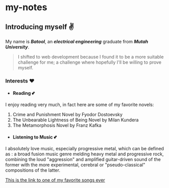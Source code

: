 # my-notes
## Introducing myself ✌
My name is ***Batool***, an ***electrical engineering*** graduate from ***Mutah University***.
> I shifted to web development because I found it to be a more suitable challenge for me; a challenge where hopefully I'll be willing to prove myself.

### Interests ❤
- #### Reading 💕
I enjoy reading very much, in fact here are some of my favorite novels: 
1. Crime and Punishment Novel by Fyodor Dostoevsky
2. The Unbearable Lightness of Being Novel by Milan Kundera
3. The Metamorphosis Novel by Franz Kafka

- #### Listening to Music 💕
I absolutely love music, especially progressive metal, which can be defined as
: a broad fusion music genre melding heavy metal and progressive rock, combining the loud "aggression" and amplified guitar-driven sound of the former with the more experimental, cerebral or "pseudo-classical" compositions of the latter.

[This is the link to one of my favorite songs ever](https://youtu.be/wTDcAkSjuzc)


